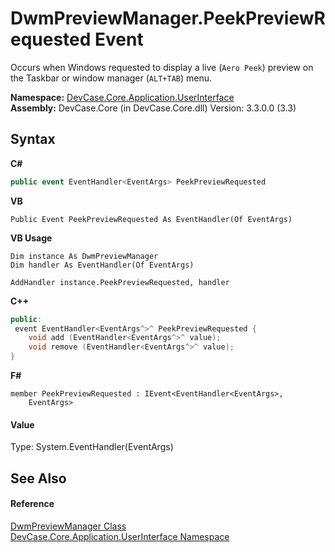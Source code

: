 # DwmPreviewManager.PeekPreviewRequested Event
 

Occurs when Windows requested to display a live (`Aero Peek`) preview on the Taskbar or window manager (`ALT+TAB`) menu.

**Namespace:**&nbsp;<a href="N_DevCase_Core_Application_UserInterface">DevCase.Core.Application.UserInterface</a><br />**Assembly:**&nbsp;DevCase.Core (in DevCase.Core.dll) Version: 3.3.0.0 (3.3)

## Syntax

**C#**<br />
``` C#
public event EventHandler<EventArgs> PeekPreviewRequested
```

**VB**<br />
``` VB
Public Event PeekPreviewRequested As EventHandler(Of EventArgs)
```

**VB Usage**<br />
``` VB Usage
Dim instance As DwmPreviewManager
Dim handler As EventHandler(Of EventArgs)

AddHandler instance.PeekPreviewRequested, handler

```

**C++**<br />
``` C++
public:
 event EventHandler<EventArgs^>^ PeekPreviewRequested {
	void add (EventHandler<EventArgs^>^ value);
	void remove (EventHandler<EventArgs^>^ value);
}
```

**F#**<br />
``` F#
member PeekPreviewRequested : IEvent<EventHandler<EventArgs>,
    EventArgs>

```


#### Value
Type: System.EventHandler(EventArgs)

## See Also


#### Reference
<a href="T_DevCase_Core_Application_UserInterface_DwmPreviewManager">DwmPreviewManager Class</a><br /><a href="N_DevCase_Core_Application_UserInterface">DevCase.Core.Application.UserInterface Namespace</a><br />